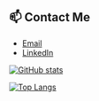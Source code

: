## 📫 Contact Me

- [Email](mailto:naderatef13@gmail.com)
- [LinkedIn](https://www.linkedin.com/in/nader-atef-a37056193/)


[![GitHub stats](https://github-readme-stats.vercel.app/api?username=Naderatef10&show_icons=true&theme=radical)](https://github.com/Naderatef10)

[![Top Langs](https://github-readme-stats.vercel.app/api/top-langs/?username=Naderatef10&layout=compact)](https://github.com/Naderatef10)
<!--
**Naderatef10/Naderatef10** is a ✨ _special_ ✨ repository because its `README.md` (this file) appears on your GitHub profile.

Here are some ideas to get you started:

- 🔭 I’m currently working on ...
- 🌱 I’m currently learning ...
- 👯 I’m looking to collaborate on ...
- 🤔 I’m looking for help with ...
- 💬 Ask me about ...
- 📫 How to reach me: ...
- 😄 Pronouns: ...
- ⚡ Fun fact: ...
-->

